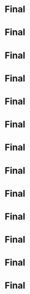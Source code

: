# Final
# Final
# Final
# Final
# Final
# Final
# Final
# Final
# Final
# Final
# Final
# Final
# Final
